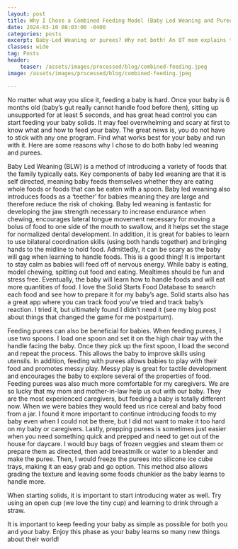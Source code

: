 ```yaml
---
layout: post
title: Why I Chose a Combined Feeding Model (Baby Led Weaning and Purees)
date: 2024-03-10 08:03:00 -0400
categories: posts
excerpt: Baby-Led Weaning or purees? Why not both! An OT mom explains the benefits of a combined feeding model for developing jaw strength, utensil skills, and making mealtime flexible and stress-free.
classes: wide
tag: Posts
header:
    teaser: /assets/images/processed/blog/combined-feeding.jpeg
image: /assets/images/processed/blog/combined-feeding.jpeg

---
```


No matter what way you slice it, feeding a baby is hard. Once your baby is 6 months old (baby’s gut really cannot handle food before then), sitting up unsupported for at least 5 seconds, and has great head control you can start feeding your baby solids. It may feel overwhelming and scary at first to know what and how to feed your baby. The great news is, you do not have to stick with any one program. Find what works best for your baby and run with it. Here are some reasons why I chose to do both baby led weaning and purees.

Baby Led Weaning (BLW) is a method of introducing a variety of foods that the family typically eats. Key components of baby led weaning are that it is self directed, meaning baby feeds themselves whether they are eating whole foods or foods that can be eaten with a spoon. Baby led weaning also introduces foods as a ‘teether’ for babies meaning they are large and therefore reduce the risk of choking. Baby led weaning is fantastic for developing the jaw strength necessary to increase endurance when chewing, encourages lateral tongue movement necessary for moving a bolus of food to one side of the mouth to swallow, and it helps set the stage for normalized dental development. In addition, it is great for babies to learn to use bilateral coordination skills (using both hands together) and bringing hands to the midline to hold food. Admittedly, it can be scary as the baby will gag when learning to handle foods. This is a good thing! It is important to stay calm as babies will feed off of nervous energy. While baby is eating, model chewing, spitting out food and eating. Mealtimes should be fun and stress free. Eventually, the baby will learn how to handle foods and will eat more quantities of food. I love the Solid Starts Food Database to search each food and see how to prepare it for my baby’s age. Solid starts also has a great app where you can track food you’ve tried and track baby’s reaction. I tried it, but ultimately found I didn’t need it (see my blog post about things that changed the game for me postpartum).

Feeding purees can also be beneficial for babies. When feeding purees, I use two spoons. I load one spoon and set it on the high chair tray with the handle facing the baby. Once they pick up the first spoon, I load the second and repeat the process. This allows the baby to improve skills using utensils. In addition, feeding with purees allows babies to play with their food and promotes messy play. Messy play is great for tactile development and encourages the baby to explore several of the properties of food. Feeding purees was also much more comfortable for my caregivers. We are so lucky that my mom and mother-in-law help us out with our baby. They are the most experienced caregivers, but feeding a baby is totally different now. When we were babies they would feed us rice cereal and baby food from a jar. I found it more important to continue introducing foods to my baby even when I could not be there, but I did not want to make it too hard on my baby or caregivers. Lastly, prepping purees is sometimes just easier when you need something quick and prepped and need to get out of the house for daycare. I would buy bags of frozen veggies and steam them or prepare them as directed, then add breastmilk or water to a blender and make the puree. Then, I would freeze the purees into silicone ice cube trays, making it an easy grab and go option. This method also allows grading the texture and leaving some foods chunkier as the baby learns to handle more.

When starting solids, it is important to start introducing water as well. Try using an open cup (we love the tiny cup) and learning to drink through a straw.

It is important to keep feeding your baby as simple as possible for both you and your baby. Enjoy this phase as your baby learns so many new things about their world!
